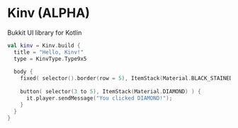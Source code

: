 # Kinv (ALPHA)
Bukkit UI library for Kotlin

```kt
val kinv = Kinv.build {
  title = "Hello, Kinv!"
  type = KinvType.Type9x5
  
  body {
    fixed( selector().border(row = 5), ItemStack(Material.BLACK_STAINED_GLASS_PANE) )
    
    button( selector(3 to 5), ItemStack(Material.DIAMOND) ) {
      it.player.sendMessage("You clicked DIAMOND!");
    }
  }
}
```
